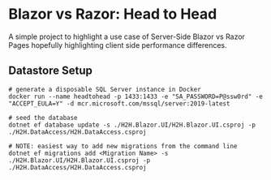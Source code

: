 # Blazor vs Razor: Head to Head

A simple project to highlight a use case of Server-Side Blazor vs Razor Pages hopefully highlighting client side 
performance differences.

## Datastore Setup

```shell
# generate a disposable SQL Server instance in Docker
docker run --name headtohead -p 1433:1433 -e "SA_PASSWORD=P@ssw0rd" -e "ACCEPT_EULA=Y" -d mcr.microsoft.com/mssql/server:2019-latest

# seed the database
dotnet ef database update -s ./H2H.Blazor.UI/H2H.Blazor.UI.csproj -p ./H2H.DataAccess/H2H.DataAccess.csproj

# NOTE: easiest way to add new migrations from the command line
dotnet ef migrations add <Migration Name> -s ./H2H.Blazor.UI/H2H.Blazor.UI.csproj -p ./H2H.DataAccess/H2H.DataAccess.csproj
```
